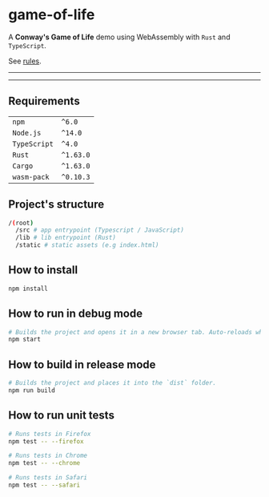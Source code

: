 # game-of-life

A **Conway's Game of Life** demo using WebAssembly with `Rust` and `TypeScript`.   

See [rules](https://en.wikipedia.org/wiki/Conway%27s_Game_of_Life).  

---
---
## Requirements
|              |           |
|--------------|-----------|
| `npm`        | `^6.0`    |
| `Node.js`    | `^14.0`   |
| `TypeScript` | `^4.0`    |
| `Rust`       | `^1.63.0` |
| `Cargo`      | `^1.63.0` |
| `wasm-pack`  | `^0.10.3` |
  

## Project's structure

```sh
/(root)
  /src # app entrypoint (Typescript / JavaScript)
  /lib # lib entrypoint (Rust)
  /static # static assets (e.g index.html)
```


## How to install

```sh
npm install
```


## How to run in debug mode

```sh
# Builds the project and opens it in a new browser tab. Auto-reloads when the project changes.
npm start
```


## How to build in release mode

```sh
# Builds the project and places it into the `dist` folder.
npm run build
```


## How to run unit tests

```sh
# Runs tests in Firefox
npm test -- --firefox

# Runs tests in Chrome
npm test -- --chrome

# Runs tests in Safari
npm test -- --safari
```
